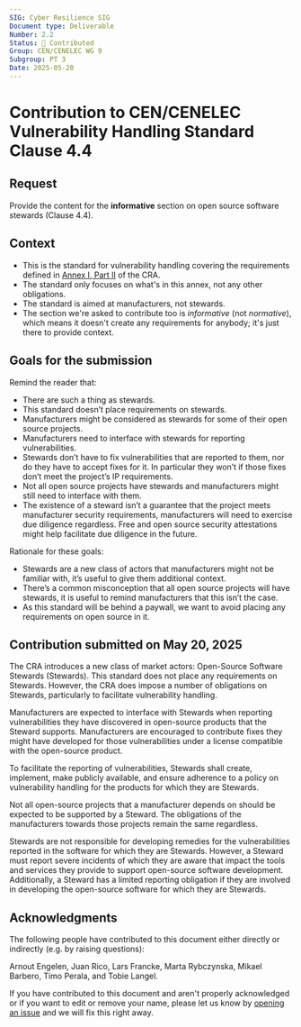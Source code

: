 ```yaml
---
SIG: Cyber Resilience SIG
Document type: Deliverable
Number: 2.2
Status: 🚀 Contributed
Group: CEN/CENELEC WG 9
Subgroup: PT 3
Date: 2025-05-20
---
```


# Contribution to CEN/CENELEC Vulnerability Handling Standard Clause 4.4

## Request

Provide the content for the **informative** section on open source software stewards (Clause 4.4).

## Context

- This is the standard for vulnerability handling covering the requirements defined in [Annex I, Part II](https://eur-lex.europa.eu/legal-content/EN/TXT/HTML/?uri=OJ:L_202402847#anx_I) of the CRA.
- The standard only focuses on what's in this annex, not any other obligations.
- The standard is aimed at manufacturers, not stewards.
- The section we're asked to contribute too is _informative_ (not _normative_), which means it doesn't create any requirements for anybody; it's just there to provide context.

## Goals for the submission

Remind the reader that:

- There are such a thing as stewards.
- This standard doesn’t place requirements on stewards.
- Manufacturers might be considered as stewards for some of their open source projects.
- Manufacturers need to interface with stewards for reporting vulnerabilities.
- Stewards don’t have to fix vulnerabilities that are reported to them, nor do they have to accept fixes for it. In particular they won’t if those fixes don’t meet the project’s IP requirements.
- Not all open source projects have stewards and manufacturers might still need to interface with them.
- The existence of a steward isn’t a guarantee that the project meets manufacturer security requirements, manufacturers will need to exercise due diligence regardless. Free and open source security attestations might help facilitate due diligence in the future.

Rationale for these goals:

- Stewards are a new class of actors that manufacturers might not be familiar with, it’s useful to give them additional context.
- There’s a common misconception that all open source projects will have stewards, it is useful to remind manufacturers that this isn’t the case.
- As this standard will be behind a paywall, we want to avoid placing any requirements on open source in it.

## Contribution submitted on May 20, 2025

The CRA introduces a new class of market actors: Open-Source Software Stewards (Stewards). This standard does not place any requirements on Stewards. However, the CRA does impose a number of obligations on Stewards, particularly to facilitate vulnerability handling.

Manufacturers are expected to interface with Stewards when reporting vulnerabilities they have discovered in open-source products that the Steward supports. Manufacturers are encouraged to contribute fixes they might have developed for those vulnerabilities under a license compatible with the open-source product.

To facilitate the reporting of vulnerabilities, Stewards shall create, implement, make publicly available, and ensure adherence to a policy on vulnerability handling for the products for which they are Stewards.

Not all open-source projects that a manufacturer depends on should be expected to be supported by a Steward. The obligations of the manufacturers towards those projects remain the same regardless.

Stewards are not responsible for developing remedies for the vulnerabilities reported in the software for which they are Stewards. However, a Steward must report severe incidents of which they are aware that impact the tools and services they provide to support open-source software development. Additionally, a Steward has a limited reporting obligation if they are involved in developing the open-source software for which they are Stewards.

## Acknowledgments

The following people have contributed to this document either directly or indirectly (e.g. by raising questions):

Arnout Engelen,
Juan Rico,
Lars Francke,
Marta Rybczynska,
Mikael Barbero,
Timo Perala,
and Tobie Langel.

If you have contributed to this document and aren't properly acknowledged or if you want to edit or remove your name, please let us know by [opening an issue](https://github.com/orcwg/orcwg/issues/new) and we will fix this right away.

